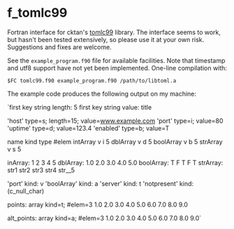 # f_tomlc99
Fortran interface for cktan's [tomlc99](https://github.com/cktan/tomlc99) library. The interface seems to work, but hasn't been tested extensively, so please use it at your own risk. Suggestions and fixes are welcome. 

See the `example_program.f90` file for available facilities. Note that timestamp and utf8 support have not yet been implemented. One-line compilation with:

`$FC tomlc99.f90 example_program.f90 /path/to/libtoml.a`

The example code produces the following output on my machine:

`first key string length: 5
first key string value: title

'host' type=s; length=15; value=www.example.com
'port' type=i; value=80
'uptime' type=d; value=123.4
'enabled' type=b; value=T

name    kind  type #elem
intArray   v     i     5
dblArray   v     d     5
boolArray  v     b     5
strArray   v     s     5

inArray:    1   2   3   4   5
dblArray:    1.0   2.0   3.0   4.0   5.0
boolArray:  T F T F T
strArray:   str1    str2    str3    str4    str__5

'port' kind: v
'boolArray' kind: a
'server' kind: t
'notpresent' kind: (c_null_char)

points: array kind=t; #elem=3
       1.0   2.0   3.0
       4.0   5.0   6.0
       7.0   8.0   9.0

alt_points: array kind=a; #elem=3
       1.0   2.0   3.0
       4.0   5.0   6.0
       7.0   8.0   9.0`
